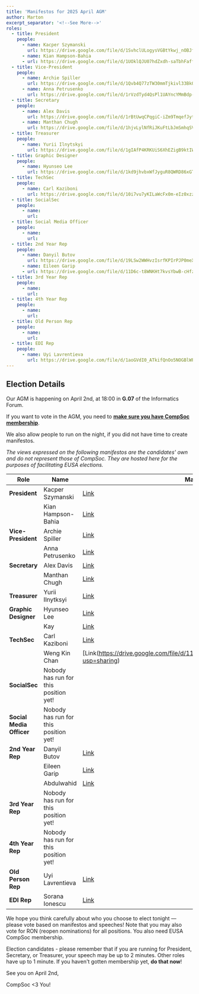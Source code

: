 ```yaml
---
title: 'Manifestos for 2025 April AGM'
author: Marton
excerpt_separator: '<!--See More-->'
roles:
  - title: President
    people:
      - name: Kacper Szymanski
        url: https://drive.google.com/file/d/1SvhclULogysVGBtYkwj_nOBJfKHwWlsP/view?usp=sharing
      - name: Kian Hampson-Bahia
      - url: https://drive.google.com/file/d/1UOklQJU07hdZxdh-saTbhFaff1emDK9i/view?usp=sharing
  - title: Vice-President
    people:
      - name: Archie Spiller
        url: https://drive.google.com/file/d/1Qvb4Q77zTW30mmTjkivl33BkQ5cZJnHK/view?usp=sharing
      - name: Anna Petrusenko
        url: https://drive.google.com/file/d/1rVzdTyd4QsPl1UAYncYMmBdp-q9NbSnJ/view?usp=sharing
  - title: Secretary
    people:
      - name: Alex Davis
        url: https://drive.google.com/file/d/1rBtUwqCPqgiC-iZm9TmqefJytnHfF4ho/view?usp=sharing
      - name: Manthan Chugh
        url: https://drive.google.com/file/d/1hjvLylNfRiJKuFtLbJmSmhqSVE85ozWG/view?usp=sharing
  - title: Treasurer
    people:
      - name: Yurii Ilnytskyi
        url: https://drive.google.com/file/d/1gIAfP4KRKUiS6XhEZigB9ktIWrZVfi-Y/view?usp=sharing
  - title: Graphic Designer
    people:
      - name: Hyunseo Lee
        url: https://drive.google.com/file/d/1kd9jhvbxWfJyguR8QWRD86xGT7tQlkMd/view?usp=sharing
  - title: TechSec
    people: 
      - name: Carl Kaziboni
        url: https://drive.google.com/file/d/10i7vu7yKILaWcFx0m-eIz0xzz5NJYkdX/view?usp=sharing
  - title: SocialSec
    people:
      - name: 
        url: 
  - title: Social Media Officer
    people:
      - name: 
        url: 
  - title: 2nd Year Rep
    people:
      - name: Danyil Butov
        url: https://drive.google.com/file/d/19LSw2WWHvzIsrfKPIrPJP0meXdxJMFce/view?usp=sharing
      - name: Eileen Garip
      - url: https://drive.google.com/file/d/11D6c-t8WNKHt7kvsYbwB-cHfz9aQh9tm/view?usp=sharing
  - title: 3rd Year Rep
    people:
      - name: 
        url: 
  - title: 4th Year Rep
    people:
      - name: 
        url: 
  - title: Old Person Rep
    people:
      - name: 
        url: 
  - title: EDI Rep
    people:
      - name: Uyi Lavrentieva
        url: https://drive.google.com/file/d/1aoGVdI0_ATkifQnOo5NOGBlWPTjBcH3K/view?usp=sharing
---
```


## Election Details

Our AGM is happening on April 2nd, at 18:00 in **G.07** of the Informatics Forum.

If you want to vote in the AGM, you need to **[make sure you have CompSoc membership](/join)**.

We also allow people to run on the night, if you did not have time to create manifestos.

_The views expressed on the following manifestos are the candidates' own and do not represent those of CompSoc. They are hosted here for the purposes of facilitating EUSA elections._

| Role                     | Name                   | Manifesto Link                                                                                       |
| ------------------------ | ---------------------- | ---------------------------------------------------------------------------------------------------- |
| **President**            | Kacper Szymanski  | [Link](https://drive.google.com/file/d/1SvhclULogysVGBtYkwj_nOBJfKHwWlsP/view?usp=sharing) |
|                          | Kian Hampson-Bahia| [Link](https://drive.google.com/file/d/1UOklQJU07hdZxdh-saTbhFaff1emDK9i/view?usp=sharing) |
| **Vice-President**       | Archie Spiller | [Link](https://drive.google.com/file/d/1Qvb4Q77zTW30mmTjkivl33BkQ5cZJnHK/view?usp=sharing) |
|                          | Anna Petrusenko| [Link](https://drive.google.com/file/d/1rVzdTyd4QsPl1UAYncYMmBdp-q9NbSnJ/view?usp=sharing) |
| **Secretary**            | Alex Davis | [Link](https://drive.google.com/file/d/1rBtUwqCPqgiC-iZm9TmqefJytnHfF4ho/view?usp=sharing) |
|                          | Manthan Chugh | [Link](https://drive.google.com/file/d/1hjvLylNfRiJKuFtLbJmSmhqSVE85ozWG/view?usp=sharing) |
| **Treasurer**            | Yurii Ilnytksyi | [Link](https://drive.google.com/file/d/1gIAfP4KRKUiS6XhEZigB9ktIWrZVfi-Y/view?usp=sharing) |
| **Graphic Designer**     | Hyunseo Lee | [Link](https://drive.google.com/file/d/1kd9jhvbxWfJyguR8QWRD86xGT7tQlkMd/view?usp=sharing) |
|                          | Kay         | [Link](https://drive.google.com/file/d/1GKcUs92ABqKCjLRIkOjhj516cB_eXk3d/view?usp=sharing) |
| **TechSec**              | Carl Kaziboni | [Link](https://drive.google.com/file/d/10i7vu7yKILaWcFx0m-eIz0xzz5NJYkdX/view?usp=sharing) |
|                          | Weng Kin Chan | [Link(https://drive.google.com/file/d/11JW56x6ZSRXTQkdaxXJ37pNfmzWLpZZe/view?usp=sharing) |
| **SocialSec**            | Nobody has run for this position yet! |  |
| **Social Media Officer** | Nobody has run for this position yet! |  |
| **2nd Year Rep**         | Danyil Butov | [Link](https://drive.google.com/file/d/19LSw2WWHvzIsrfKPIrPJP0meXdxJMFce/view?usp=sharing) |
|                          | Eileen Garip | [Link](https://drive.google.com/file/d/11D6c-t8WNKHt7kvsYbwB-cHfz9aQh9tm/view?usp=sharing) |
|                          | Abdulwahid | [Link](https://drive.google.com/file/d/1obA-RzZ8MVmY7TfHdAZG1aaqogBrGu_o/view?usp=sharing) |
| **3rd Year Rep**         | Nobody has run for this position yet! |  |
| **4th Year Rep**         | Nobody has run for this position yet! |  |
| **Old Person Rep**       | Uyi Lavrentieva | [Link](https://drive.google.com/file/d/1aoGVdI0_ATkifQnOo5NOGBlWPTjBcH3K/view?usp=sharing) |
| **EDI Rep**              | Sorana Ionescu | [Link](https://drive.google.com/file/d/1pZOQFZNWwVR2JjX7hIvWvdj-pGG0ydbd/view?usp=sharing) |

We hope you think carefully about who you choose to elect tonight — please vote based on manifestos and speeches! Note that you may also vote for RON (reopen nominations) for all positions. You also need EUSA CompSoc membership.

Election candidates - please remember that if you are running for President, Secretary, or Treasurer, your speech may be up to 2 minutes. Other roles have up to 1 minute. If you haven't gotten membership yet, **do that now**!


See you on April 2nd,

CompSoc <3 You!
